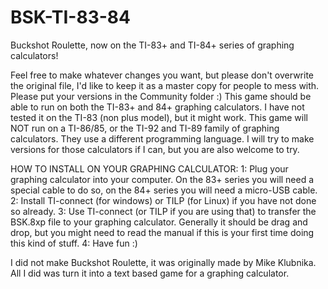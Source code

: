 # BSK-TI-83-84
Buckshot Roulette, now on the TI-83+ and TI-84+ series of graphing calculators!

Feel free to make whatever changes you want, but please don't overwrite the original file, I'd like to keep it as a master copy for people to mess with. Please put your versions in the Community folder :)
This game should be able to run on both the TI-83+ and 84+ graphing calculators. I have not tested it on the TI-83 (non plus model), but it might work.
This game will NOT run on a TI-86/85, or the TI-92 and TI-89 family of graphing calculators. They use a different programming language. I will try to make versions for those calculators if I can, but you are also welcome to try.

HOW TO INSTALL ON YOUR GRAPHING CALCULATOR:
1: Plug your graphing calculator into your computer. On the 83+ series you will need a special cable to do so, on the 84+ series you will need a micro-USB cable.
2: Install TI-connect (for windows) or TILP (for Linux) if you have not done so already.
3: Use TI-connect (or TILP if you are using that) to transfer the BSK.8xp file to your graphing calculator. Generally it should be drag and drop, but you might need to read the manual if this is your first time doing this kind of stuff.
4: Have fun :)

I did not make Buckshot Roulette, it was originally made by Mike Klubnika. All I did was turn it into a text based game for a graphing calculator.
